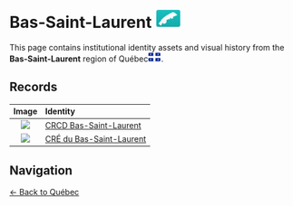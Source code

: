 # Bas-Saint-Laurent ![01](https://github.com/apapenheim/nation-branding-now/blob/master/images/FlagKit/NA/CA/QC/01/01@2x.png)

This page contains institutional identity assets and visual history from the **Bas-Saint-Laurent** region of Québec![QC](../../../../images/FlagKit/NA/CA/QC/QC.png).

## Records

| Image | Identity |
| :---: | :--- |
| ![](https://f001.backblazeb2.com/b2api/v1/b2_download_file_by_id?fileId=4_z28c49eac21252eda5eb50012_f103447f218dd89f9_d20170709_m043749_c001_v0001041_t0059) | [CRCD Bas-Saint-Laurent](CRCD.md) |
| ![](https://f001.backblazeb2.com/b2api/v1/b2_download_file_by_id?fileId=4_z28c49eac21252eda5eb50012_f1198d74c122146fe_d20180106_m070334_c001_v0001033_t0025) | [CRÉ du Bas-Saint-Laurent](CRE.md) |

## Navigation

[← Back to Québec](../README.md)
